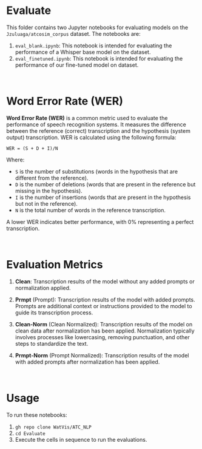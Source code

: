 # Evaluate

This folder contains two Jupyter notebooks for evaluating models on the `Jzuluaga/atcosim_corpus` dataset. The notebooks are:

1. `eval_blank.ipynb`: This notebook is intended for evaluating the performance of a Whisper base model on the dataset.
2. `eval_finetuned.ipynb`: This notebook is intended for evaluating the performance of our fine-tuned model on dataset.

<br/>

# Word Error Rate (WER)

**Word Error Rate (WER)** is a common metric used to evaluate the performance of speech recognition systems. It measures the difference between the reference (correct) transcription and the hypothesis (system output) transcription. WER is calculated using the following formula:

`WER = (S + D + I)/N`

Where:
- `S` is the number of substitutions (words in the hypothesis that are different from the reference).
- `D` is the number of deletions (words that are present in the reference but missing in the hypothesis).
- `I` is the number of insertions (words that are present in the hypothesis but not in the reference).
- `N` is the total number of words in the reference transcription.

A lower WER indicates better performance, with 0% representing a perfect transcription.

<br>

# Evaluation Metrics

1. **Clean**: Transcription results of the model without any added prompts or normalization applied.

2. **Prmpt** (Prompt): Transcription results of the model with added prompts. Prompts are additional context or instructions provided to the model to guide its transcription process.

3. **Clean-Norm** (Clean Normalized): Transcription results of the model on clean data after normalization has been applied. Normalization typically involves processes like lowercasing, removing punctuation, and other steps to standardize the text.

4. **Prmpt-Norm** (Prompt Normalized): Transcription results of the model with added prompts after normalization has been applied.

<br>

# Usage

To run these notebooks:

1. `gh repo clone WatVis/ATC_NLP`
2. `cd Evaluate`
3. Execute the cells in sequence to run the evaluations.



